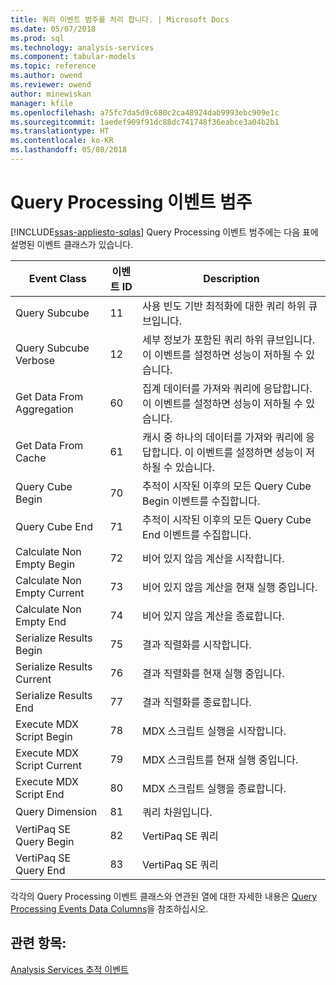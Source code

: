 ```yaml
---
title: 쿼리 이벤트 범주를 처리 합니다. | Microsoft Docs
ms.date: 05/07/2018
ms.prod: sql
ms.technology: analysis-services
ms.component: tabular-models
ms.topic: reference
ms.author: owend
ms.reviewer: owend
author: minewiskan
manager: kfile
ms.openlocfilehash: a75fc7da5d9c680c2ca48924dab9993ebc909e1c
ms.sourcegitcommit: 1aedef909f91dc88dc741748f36eabce3a04b2b1
ms.translationtype: HT
ms.contentlocale: ko-KR
ms.lasthandoff: 05/08/2018
---
```

# <a name="query-processing-events-category"></a>Query Processing 이벤트 범주
[!INCLUDE[ssas-appliesto-sqlas](../../includes/ssas-appliesto-sqlas.md)]
  Query Processing 이벤트 범주에는 다음 표에 설명된 이벤트 클래스가 있습니다.  
  
|**Event Class**|**이벤트 ID**|**Description**|  
|---------------------|------------------|---------------------|  
|Query Subcube|11|사용 빈도 기반 최적화에 대한 쿼리 하위 큐브입니다.|  
|Query Subcube Verbose|12|세부 정보가 포함된 쿼리 하위 큐브입니다. 이 이벤트를 설정하면 성능이 저하될 수 있습니다.|  
|Get Data From Aggregation|60|집계 데이터를 가져와 쿼리에 응답합니다. 이 이벤트를 설정하면 성능이 저하될 수 있습니다.|  
|Get Data From Cache|61|캐시 중 하나의 데이터를 가져와 쿼리에 응답합니다. 이 이벤트를 설정하면 성능이 저하될 수 있습니다.|  
|Query Cube Begin|70|추적이 시작된 이후의 모든 Query Cube Begin 이벤트를 수집합니다.|  
|Query Cube End|71|추적이 시작된 이후의 모든 Query Cube End 이벤트를 수집합니다.|  
|Calculate Non Empty Begin|72|비어 있지 않음 계산을 시작합니다.|  
|Calculate Non Empty Current|73|비어 있지 않음 계산을 현재 실행 중입니다.|  
|Calculate Non Empty End|74|비어 있지 않음 계산을 종료합니다.|  
|Serialize Results Begin|75|결과 직렬화를 시작합니다.|  
|Serialize Results Current|76|결과 직렬화를 현재 실행 중입니다.|  
|Serialize Results End|77|결과 직렬화를 종료합니다.|  
|Execute MDX Script Begin|78|MDX 스크립트 실행을 시작합니다.|  
|Execute MDX Script Current|79|MDX 스크립트를 현재 실행 중입니다.|  
|Execute MDX Script End|80|MDX 스크립트 실행을 종료합니다.|  
|Query Dimension|81|쿼리 차원입니다.|  
|VertiPaq SE Query Begin|82|VertiPaq SE 쿼리|  
|VertiPaq SE Query End|83|VertiPaq SE 쿼리|  
  
 각각의 Query Processing 이벤트 클래스와 연관된 열에 대한 자세한 내용은 [Query Processing Events Data Columns](../../analysis-services/trace-events/query-processing-events-data-columns.md)을 참조하십시오.  
  
## <a name="see-also"></a>관련 항목:  
 [Analysis Services 추적 이벤트](../../analysis-services/trace-events/analysis-services-trace-events.md)  
  
  
